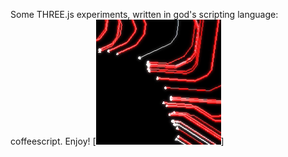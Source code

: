 Some THREE.js experiments, written in god's scripting language: coffeescript.
Enjoy!
[![shot](/z_images/shots/follow.png)]